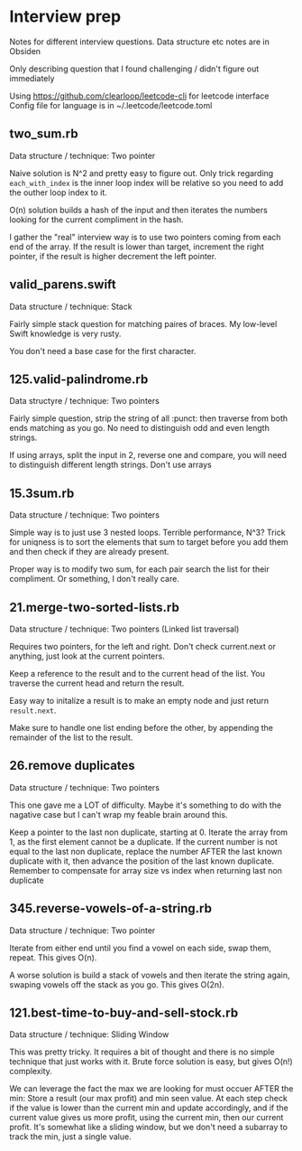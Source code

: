 # Interview prep
Notes for different interview questions. Data structure etc notes are in Obsiden

Only describing question that I found challenging / didn't figure out immediately

Using https://github.com/clearloop/leetcode-cli for leetcode interface
Config file for language is in ~/.leetcode/leetcode.toml

## two_sum.rb
Data structure / technique: Two pointer

Naive solution is N^2 and pretty easy to figure out. Only trick regarding `each_with_index` is the inner loop index will be relative so you need to add the outher loop index to it.

O(n) solution builds a hash of the input and then iterates the numbers looking for the current compliment in the hash.

I gather the "real" interview way is to use two pointers coming from each end of the array. If the result is lower than target, increment the right pointer, if the result is higher decrement the left pointer.

## valid_parens.swift
Data structure / technique: Stack

Fairly simple stack question for matching paires of braces. My low-level Swift knowledge is very rusty.

You don't need a base case for the first character.

## 125.valid-palindrome.rb
Data structyre / technique: Two pointers

Fairly simple question, strip the string of all :punct: then traverse from both ends matching as you go. No need to distinguish odd and even length strings.

If using arrays, split the input in 2, reverse one and compare, you will need to distinguish different length strings. Don't use arrays

## 15.3sum.rb
Data structure / technique: Two pointers

Simple way is to just use 3 nested loops. Terrible performance, N^3? Trick for uniqness is to sort the elements that sum to target before you add them and then check if they are already present.

Proper way is to modify two sum, for each pair search the list for their compliment. Or something, I don't really care.

## 21.merge-two-sorted-lists.rb
Data structure / technique: Two pointers (Linked list traversal)

Requires two pointers, for the left and right. Don't check current.next or anything, just look at the current pointers.

Keep a reference to the result and to the current head of the list. You traverse the current head and return the result.

Easy way to initalize a result is to make an empty node and just return `result.next`.

Make sure to handle one list ending before the other, by appending the remainder of the list to the result.

## 26.remove duplicates
Data structure / technique: Two pointers

This one gave me a LOT of difficulty. Maybe it's something to do with the nagative case but I can't wrap my feable brain around this.

Keep a pointer to the last non duplicate, starting at 0. Iterate the array from 1, as the first element cannot be a duplicate. If the current number is not equal to the last non duplicate, replace the number AFTER the last known duplicate with it, then advance the position of the last known duplicate.
Remember to compensate for array size vs index when returning last non duplicate

## 345.reverse-vowels-of-a-string.rb
Data structure / technique: Two pointer

Iterate from either end until you find a vowel on each side, swap them, repeat. This gives O(n).

A worse solution is build a stack of vowels and then iterate the string again, swaping vowels off the stack as you go. This gives O(2n).

## 121.best-time-to-buy-and-sell-stock.rb
Data structure / technique: Sliding Window

This was pretty tricky. It requires a bit of thought and there is no simple technique that just works with it. Brute force solution is easy, but gives O(n!) complexity.

We can leverage the fact the max we are looking for must occuer AFTER the min: Store a result (our max profit) and min seen value. At each step check if the value is lower than the current min and update accordingly, and if the current value gives us more profit, using the current min, then our current profit. It's somewhat like a sliding window, but we don't need a subarray to track the min, just a single value.
